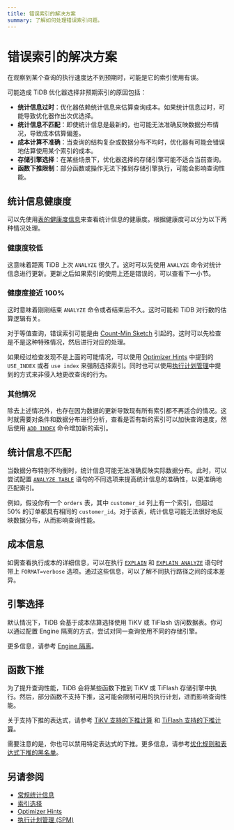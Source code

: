 ```yaml
---
title: 错误索引的解决方案
summary: 了解如何处理错误索引问题。
---
```


# 错误索引的解决方案

在观察到某个查询的执行速度达不到预期时，可能是它的索引使用有误。

可能造成 TiDB 优化器选择非预期索引的原因包括：

- **统计信息过时**：优化器依赖统计信息来估算查询成本。如果统计信息过时，可能导致优化器作出次优选择。
- **统计信息不匹配**：即使统计信息是最新的，也可能无法准确反映数据分布情况，导致成本估算偏差。
- **成本计算不准确**：当查询的结构复杂或数据分布不均时，优化器有可能会错误地估算使用某个索引的成本。
- **存储引擎选择**：在某些场景下，优化器选择的存储引擎可能不适合当前查询。
- **函数下推限制**：部分函数或操作无法下推到存储引擎执行，可能会影响查询性能。

## 统计信息健康度

可以先使用[表的健康度信息](/statistics.md#表的健康度信息)来查看统计信息的健康度。根据健康度可以分为以下两种情况处理。

### 健康度较低

这意味着距离 TiDB 上次 `ANALYZE` 很久了。这时可以先使用 `ANALYZE` 命令对统计信息进行更新。更新之后如果索引的使用上还是错误的，可以查看下一小节。

### 健康度接近 100%

这时意味着刚刚结束 `ANALYZE` 命令或者结束后不久。这时可能和 TiDB 对行数的估算逻辑有关。

对于等值查询，错误索引可能是由 [Count-Min Sketch](/statistics.md#count-min-sketch) 引起的。这时可以先检查是不是这种特殊情况，然后进行对应的处理。

如果经过检查发现不是上面的可能情况，可以使用 [Optimizer Hints](/optimizer-hints.md#use_indext1_name-idx1_name--idx2_name-) 中提到的 `USE_INDEX` 或者 `use index` 来强制选择索引。同时也可以使用[执行计划管理](/sql-plan-management.md)中提到的方式来非侵入地更改查询的行为。

### 其他情况

除去上述情况外，也存在因为数据的更新导致现有所有索引都不再适合的情况。这时就需要对条件和数据分布进行分析，查看是否有新的索引可以加快查询速度，然后使用 [`ADD INDEX`](/sql-statements/sql-statement-add-index.md) 命令增加新的索引。

## 统计信息不匹配

当数据分布特别不均衡时，统计信息可能无法准确反映实际数据分布。此时，可以尝试配置 [`ANALYZE TABLE`](/sql-statements/sql-statement-analyze-table.md) 语句的不同选项来提高统计信息的准确性，以更准确地匹配索引。

例如，假设你有一个 `orders` 表，其中 `customer_id` 列上有一个索引，但超过 50% 的订单都具有相同的 `customer_id`。对于该表，统计信息可能无法很好地反映数据分布，从而影响查询性能。

## 成本信息

如需查看执行成本的详细信息，可以在执行 [`EXPLAIN`](/sql-statements/sql-statement-explain.md) 和 [`EXPLAIN ANALYZE`](/sql-statements/sql-statement-explain-analyze.md) 语句时带上 `FORMAT=verbose` 选项。通过这些信息，可以了解不同执行路径之间的成本差异。

## 引擎选择

默认情况下，TiDB 会基于成本估算选择使用 TiKV 或 TiFlash 访问数据表。你可以通过配置 Engine 隔离的方式，尝试对同一查询使用不同的存储引擎。

更多信息，请参考 [Engine 隔离](/tiflash/use-tidb-to-read-tiflash.md#engine-隔离)。

## 函数下推

为了提升查询性能，TiDB 会将某些函数下推到 TiKV 或 TiFlash 存储引擎中执行。然后，部分函数不支持下推，这可能会限制可用的执行计划，进而影响查询性能。

关于支持下推的表达式，请参考 [TiKV 支持的下推计算](/functions-and-operators/expressions-pushed-down.md) 和 [TiFlash 支持的下推计算](/tiflash/tiflash-supported-pushdown-calculations.md)。

需要注意的是，你也可以禁用特定表达式的下推。更多信息，请参考[优化规则和表达式下推的黑名单](/blocklist-control-plan.md)。

## 另请参阅

- [常规统计信息](/statistics.md)
- [索引选择](/choose-index.md)
- [Optimizer Hints](/optimizer-hints.md)
- [执行计划管理 (SPM)](/sql-plan-management.md)
